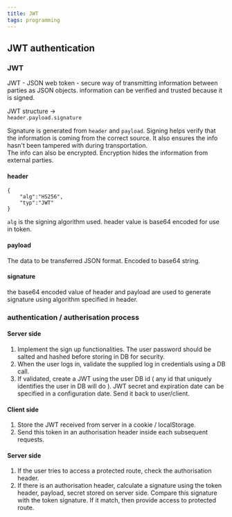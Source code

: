 ```yaml
---
title: JWT
tags: programming
---
```


## JWT authentication
### JWT

JWT - JSON web token - secure way of transmitting information between parties as JSON objects. information can be verified and trusted because it is signed.

JWT structure ->   
`header.payload.signature`

Signature is generated from `header` and `payload`. 
Signing helps verify that the information is coming from the correct source. It also ensures the info hasn't been tampered with during transportation.  
The info can also be encrypted. Encryption hides the information from external parties.   

#### header

```
{
	"alg":"HS256",
	"typ":"JWT"
}
```

`alg` is the signing algorithm used. header value is base64 encoded for use in token.

#### payload

The data to be transferred JSON format. Encoded to base64 string. 

#### signature
the base64 encoded value of header and payload are used to generate signature using algorithm specified in header.

### authentication / autherisation process

#### Server side

1. Implement the sign up functionalities. The user password should be salted and hashed before storing in DB for security. 
2. When the user logs in, validate the supplied log in credentials using a DB call. 
3. If validated, create a JWT using the user DB id ( any id that uniquely identifies the user in DB will do ). JWT secret and expiration date can be specified in a configuration date.  Send it back to user/client.

#### Client side
1. Store the JWT received from server in a cookie / localStorage. 
2. Send this token in an authorisation header inside each subsequent requests.

#### Server side

1. If the user tries to access a protected route, check the authorisation header. 
2. If there is an authorisation header, calculate a signature using the token header, payload, secret stored on server side. Compare this signature with the token signature. If it match, then provide access to protected route. 















